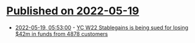 # [Published on 2022-05-19](index.md)

* [2022-05-19, 05:53:00](https://news.ycombinator.com/item?id=31431224) - [YC W22 Stablegains is being sued for losing $42m in funds from 4878 customers](https://twitter.com/FatManTerra/status/1527153694218797058)
